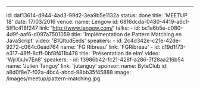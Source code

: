 ---
id: daf13614-d944-4ad3-99d2-3ea9b5e1132a
status: done
title: 'MEETUP 18'
date: 17/03/2016
venue:
    name: Lengow
    id: 6816dcda-0480-4419-a6c1-5ff1c418f247
    link: 'http://www.lengow.com/'
talks:
    -
        id: bc1e6b5e-c080-4d9f-aaf6-d097a7501059
        title: 'Implémentation de Pattern Matching en JavaScript'
        video: 'B1QltudEeds' 
        speakers:
            -
                id: 2c4d342e-c21e-42de-9272-c064c0ead764
                name: 'FG Ribreau'
                link: 'FGRibreau'
    -
        id: c19d1f73-e317-48ff-8cff-0bf8f411b478
        title: 'Présentation de elm'
        video: 'WjrXxJv7En8' 
        speakers:
            -
                id: f3986b42-fc21-428f-a286-7f28aa216b54
                name: 'Julien Tanguy'
                link: 'jutanguy'
sponsor: 
    name: ByteClub
    id: a8d0f8e7-f02a-4bc4-abcd-98bb35f45888
image: /images/meetup/pattern-matching.jpg

